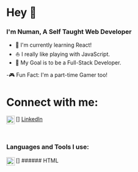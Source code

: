 # Hey 👋

### I'm Numan, A Self Taught Web Developer

- 💁 I'm currently learning React!
- ⛵ I really like playing with JavaScript.
- 🏈 My Goal is to be a Full-Stack Developer.

-🎮 Fun Fact: I'm a part-time Gamer too!

# Connect with me:

[<img align="left" alt="LinkedIn" width="22px" src="https://img.icons8.com/cute-clipart/344/linkedin.png"/>] [LinkedIn]

 <br />

### Languages and Tools I use:

[<img align="left" alt="LinkedIn" width="22px" src="https://img.icons8.com/cute-clipart/344/linkedin.png"/>] ###### HTML

[linkedin]: https://www.linkedin.com/in/numanjvd82/
